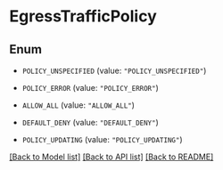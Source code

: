 # EgressTrafficPolicy

## Enum


* `POLICY_UNSPECIFIED` (value: `"POLICY_UNSPECIFIED"`)

* `POLICY_ERROR` (value: `"POLICY_ERROR"`)

* `ALLOW_ALL` (value: `"ALLOW_ALL"`)

* `DEFAULT_DENY` (value: `"DEFAULT_DENY"`)

* `POLICY_UPDATING` (value: `"POLICY_UPDATING"`)


[[Back to Model list]](../README.md#documentation-for-models) [[Back to API list]](../README.md#documentation-for-api-endpoints) [[Back to README]](../README.md)


